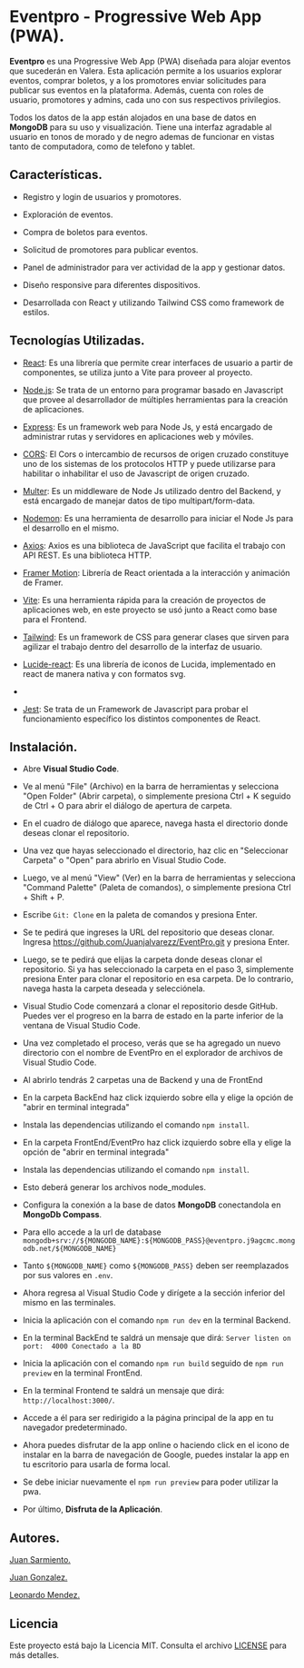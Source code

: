 # Eventpro - Progressive Web App (PWA).

**Eventpro** es una Progressive Web App (PWA) diseñada para alojar eventos que sucederán en Valera. Esta aplicación permite a los usuarios explorar eventos, comprar boletos, y a los promotores enviar solicitudes para publicar sus eventos en la plataforma. Además, cuenta con roles de usuario, promotores y admins, cada uno con sus respectivos privilegios.

Todos los datos de la app están alojados en una base de datos en **MongoDB** para su uso y visualización. Tiene una interfaz agradable al usuario en tonos de morado y de negro ademas de funcionar en vistas tanto de computadora, como de telefono y tablet.

## Características.

- Registro y login de usuarios y promotores.

- Exploración de eventos.

- Compra de boletos para eventos.

- Solicitud de promotores para publicar eventos.

- Panel de administrador para ver actividad de la app y gestionar datos.

- Diseño responsive para diferentes dispositivos.

- Desarrollada con React y utilizando Tailwind CSS como framework de estilos.

## Tecnologías Utilizadas.

- [React](https://es.reactjs.org/): Es una librería que permite crear interfaces de usuario a partir de componentes, se utiliza junto a Vite para proveer al proyecto.

- [Node.js](https://nodejs.org/docs/latest/api/): Se trata de un entorno para programar basado en Javascript que provee al desarrollador de múltiples herramientas para la creación de aplicaciones.

- [Express](https://expressjs.com/es/): Es un framework web para Node Js, y está encargado de administrar rutas y servidores en aplicaciones web y móviles.

- [CORS](https://developer.mozilla.org/es/docs/Web/HTTP/CORS): El Cors o intercambio de recursos de origen cruzado constituye uno de los sistemas de los protocolos HTTP y puede utilizarse para habilitar o inhabilitar el uso de Javascript de origen cruzado.

- [Multer](https://multer.js.org/): Es un middleware de Node Js utilizado dentro del Backend, y está encargado de manejar datos de tipo multipart/form-data.

- [Nodemon](https://nodemon.io/): Es una herramienta de desarrollo para iniciar el Node Js para el desarrollo en el mismo.

- [Axios](https://axios-http.com/docs/intro/): Axios es una biblioteca de JavaScript que facilita el trabajo con API REST. Es una biblioteca HTTP.

- [Framer Motion](https://www.framer.com/motion/): Librería de React orientada a la interacción y animación de Framer.

- [Vite](https://vitejs.dev/): Es una herramienta rápida para la creación de proyectos de aplicaciones web, en este proyecto se usó junto a React como base para el Frontend.

- [Tailwind](https://tailwindcss.com/): Es un framework de CSS para generar clases que sirven para agilizar el trabajo dentro del desarrollo de la interfaz de usuario.

- [Lucide-react](https://lucide.dev/guide/packages/lucide-react): Es una librería de iconos de Lucida, implementado en react de manera nativa y con formatos svg.
- 
- [Jest](https://jestjs.io/): Se trata de un Framework de Javascript para probar el funcionamiento específico los distintos componentes de React.

## Instalación.

- Abre **Visual Studio Code**.

- Ve al menú "File" (Archivo) en la barra de herramientas y selecciona "Open Folder" (Abrir carpeta), o simplemente presiona Ctrl + K seguido de Ctrl + O para abrir el diálogo de apertura de carpeta.

- En el cuadro de diálogo que aparece, navega hasta el directorio donde deseas clonar el repositorio.

- Una vez que hayas seleccionado el directorio, haz clic en "Seleccionar Carpeta" o "Open" para abrirlo en Visual Studio Code.

- Luego, ve al menú "View" (Ver) en la barra de herramientas y selecciona "Command Palette" (Paleta de comandos), o simplemente presiona Ctrl + Shift + P.

- Escribe `Git: Clone` en la paleta de comandos y presiona Enter.

- Se te pedirá que ingreses la URL del repositorio que deseas clonar. Ingresa https://github.com/Juanjalvarezz/EventPro.git y presiona Enter.

- Luego, se te pedirá que elijas la carpeta donde deseas clonar el repositorio. Si ya has seleccionado la carpeta en el paso 3, simplemente presiona Enter para clonar el repositorio en esa carpeta. De lo contrario, navega hasta la carpeta deseada y selecciónela.

- Visual Studio Code comenzará a clonar el repositorio desde GitHub. Puedes ver el progreso en la barra de estado en la parte inferior de la ventana de Visual Studio Code.

- Una vez completado el proceso, verás que se ha agregado un nuevo directorio con el nombre de EventPro en el explorador de archivos de Visual Studio Code.

- Al abrirlo tendrás 2 carpetas una de Backend y una de FrontEnd

- En la carpeta BackEnd haz click izquierdo sobre ella y elige la opción de "abrir en terminal integrada"

- Instala las dependencias utilizando el comando `npm install`. 

- En la carpeta FrontEnd/EventPro haz click izquierdo sobre ella y elige la opción de "abrir en terminal integrada"

- Instala las dependencias utilizando el comando `npm install`.

- Esto deberá generar los archivos node_modules.

- Configura la conexión a la base de datos **MongoDB** conectandola en **MongoDb Compass**.

- Para ello accede a la url de database `mongodb+srv://${MONGODB_NAME}:${MONGODB_PASS}@eventpro.j9agcmc.mongodb.net/${MONGODB_NAME}`

- Tanto `${MONGODB_NAME}` como `${MONGODB_PASS}` deben ser reemplazados por sus valores en `.env`.    

- Ahora regresa al Visual Studio Code y dirígete a la sección inferior del mismo en las terminales.  

- Inicia la aplicación con el comando `npm run dev` en la terminal Backend.

- En la terminal BackEnd te saldrá un mensaje que dirá:
`Server listen on port:  4000
Conectado a la BD`

- Inicia la aplicación con el comando `npm run build` seguido de `npm run preview` en la terminal FrontEnd.

- En la terminal Frontend te saldrá un mensaje que dirá: `http://localhost:3000/`.

- Accede a él para ser redirigido a la página principal de la app en tu navegador predeterminado.

- Ahora puedes disfrutar de la app online o haciendo click en el icono de instalar en la barra de navegación de Google, puedes instalar la app en tu escritorio para usarla de forma local.

- Se debe iniciar nuevamente el `npm run preview` para poder utilizar la pwa.

- Por último, **Disfruta de la Aplicación**.

## Autores.

[Juan Sarmiento.](https://github.com/Juanjalvarezz)

[Juan Gonzalez.](https://github.com/Jupagolab)

[Leonardo Mendez.](https://www.github.com/mendezleo)

## Licencia

Este proyecto está bajo la Licencia MIT. Consulta el archivo [LICENSE](LICENSE) para más detalles.
